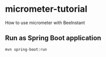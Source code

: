 # micrometer-tutorial
How to use micrometer with BeeInstant
## Run as Spring Boot application
```
mvn spring-boot:run

```
